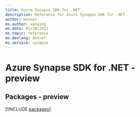```yaml
---
title: Azure Synapse SDK for .NET
description: Reference for Azure Synapse SDK for .NET
author: wonner
ms.author: wanyang
ms.data: 01/20/2023
ms.topic: reference
ms.devlang: dotnet
ms.service: synapse
---
```

# Azure Synapse SDK for .NET - preview
## Packages - preview
[!INCLUDE [packages](synapse-index.md)]